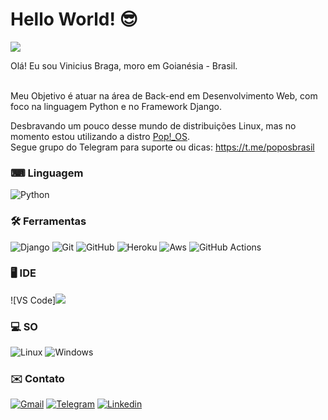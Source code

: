 # Hello World! 😎

![](https://estruyf-github.azurewebsites.net/api/VisitorHit?user=ViniciusBrag&repo=ViniciusBrag&countColorcountColor&countColor=%237B1E7A)

Olá! Eu sou Vinicius Braga, moro em Goianésia - Brasil.
<br>
<br>

Meu Objetivo é atuar na área de Back-end em Desenvolvimento Web, com foco na linguagem Python e no Framework Django.

Desbravando um pouco desse mundo de distribuições Linux, mas no momento estou utilizando a distro <a href='https://pop.system76.com/' target='_blank'>
Pop!_OS</a>.
<br>
Segue grupo do Telegram para suporte ou
dicas: <a href='https://t.me/poposbrasil' target='_blank'>https://t.me/poposbrasil</a>

### <strong>⌨ Linguagem</strong> ️

![Python](https://img.shields.io/badge/Python-3776AB?style=for-the-badge&logo=python&logoColor=white)

### <strong>🛠️ Ferramentas</strong>

![Django](https://img.shields.io/badge/Django-092E20?style=for-the-badge&logo=django&logoColor=white)
![Git](https://img.shields.io/badge/Git-F05032?style=for-the-badge&logo=git&logoColor=white)
![GitHub](https://img.shields.io/badge/GitHub-100000?style=for-the-badge&logo=github&logoColor=white)
![Heroku](https://img.shields.io/badge/Heroku-430098?style=for-the-badge&logo=heroku&logoColor=white)
![Aws](https://img.shields.io/badge/Amazon_AWS-232F3E?style=for-the-badge&logo=amazon-aws&logoColor=white)
![GitHub Actions](https://img.shields.io/badge/GitHub%20Actions%20-05122A?style=flat&logo=github-actions&logoColor=white)

### <strong>🖥️ IDE</strong>

![VS Code]<img src="https://cdn.jsdelivr.net/gh/devicons/devicon/icons/vscode/vscode-original.svg" />

### <strong>‍💻 SO</strong>

![Linux](https://img.shields.io/badge/Linux-FCC624?style=for-the-badge&logo=linux&logoColor=black)
![Windows](https://img.shields.io/badge/Windows-0078D6?style=for-the-badge&logo=windows&logoColor=white)

### ✉️ Contato

<a target='_blank' href='mailto:Vbragadev@gmail.com'>![Gmail](https://img.shields.io/badge/Gmail-D14836?style=for-the-badge&logo=gmail&logoColor=white)</a>
<a target='_blank' href='https://t.me/ViniciusMBraga'>![Telegram](https://img.shields.io/badge/Telegram-2CA5E0?style=for-the-badge&logo=telegram&logoColor=white)</a>
<a target='_blank' href='https://www.linkedin.com/in/vinicius-braga-70145b224/'>![Linkedin](https://img.shields.io/badge/LinkedIn-0077B5?style=for-the-badge&logo=linkedin&logoColor=white)</a>
